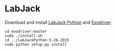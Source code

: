 # LabJack

Download and install [LabJack Python](https://labjack.com/sites/default/files/2015/05/LabJackPython-5-26-2015.zip)
and [Exodriver](https://labjack.com/sites/default/files/software/exodriver-master.zip).

```
cd exodriver-master
sudo ./install.sh
cd ../LabJackPython-5-26-2015
sudo python setup.py install
```
